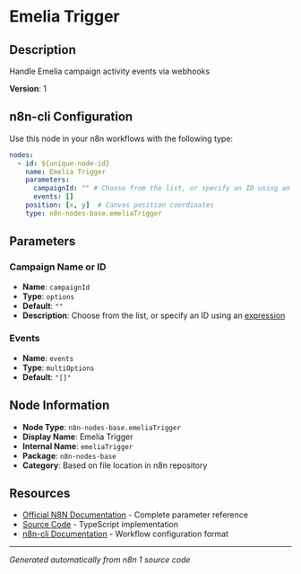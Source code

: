 # Emelia Trigger

## Description

Handle Emelia campaign activity events via webhooks

**Version**: 1

## n8n-cli Configuration

Use this node in your n8n workflows with the following type:

```yaml
nodes:
  - id: ${unique-node-id}
    name: Emelia Trigger
    parameters:
      campaignId: "" # Choose from the list, or specify an ID using an <a href="https://docs.n8n.io/code/expressions/">expression</a>
      events: []
    position: [x, y]  # Canvas position coordinates
    type: n8n-nodes-base.emeliaTrigger
```

## Parameters

### Campaign Name or ID

- **Name**: `campaignId`
- **Type**: `options`
- **Default**: `""`
- **Description**: Choose from the list, or specify an ID using an <a href="https://docs.n8n.io/code/expressions/">expression</a>

### Events

- **Name**: `events`
- **Type**: `multiOptions`
- **Default**: `"[]"`


## Node Information

- **Node Type**: `n8n-nodes-base.emeliaTrigger`
- **Display Name**: Emelia Trigger
- **Internal Name**: `emeliaTrigger`
- **Package**: `n8n-nodes-base`
- **Category**: Based on file location in n8n repository

## Resources

- [Official N8N Documentation](https://docs.n8n.io/integrations/builtin/app-nodes/n8n-nodes-base.emeliatrigger/) - Complete parameter reference
- [Source Code](https://github.com/n8n-io/n8n/blob/master/packages/nodes-base/nodes/Emelia/EmeliaTrigger.node.ts) - TypeScript implementation
- [n8n-cli Documentation](https://github.com/edenreich/n8n-cli) - Workflow configuration format

---
*Generated automatically from n8n 1 source code*
